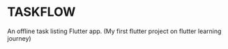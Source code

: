 # TASKFLOW
An offline task listing Flutter app. (My first flutter project on flutter learning journey)
